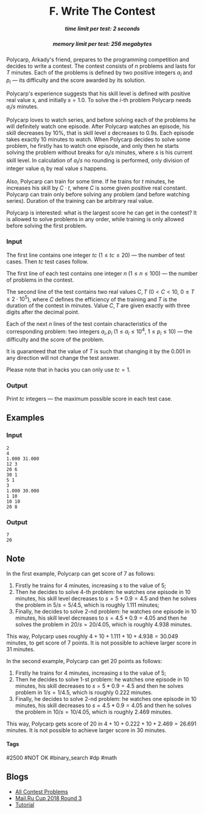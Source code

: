 <h1 style='text-align: center;'> F. Write The Contest</h1>

<h5 style='text-align: center;'>time limit per test: 2 seconds</h5>
<h5 style='text-align: center;'>memory limit per test: 256 megabytes</h5>

Polycarp, Arkady's friend, prepares to the programming competition and decides to write a contest. The contest consists of $n$ problems and lasts for $T$ minutes. Each of the problems is defined by two positive integers $a_i$ and $p_i$ — its difficulty and the score awarded by its solution.

Polycarp's experience suggests that his skill level is defined with positive real value $s$, and initially $s=1.0$. To solve the $i$-th problem Polycarp needs $a_i/s$ minutes.

Polycarp loves to watch series, and before solving each of the problems he will definitely watch one episode. After Polycarp watches an episode, his skill decreases by $10\%$, that is skill level $s$ decreases to $0.9s$. Each episode takes exactly $10$ minutes to watch. When Polycarp decides to solve some problem, he firstly has to watch one episode, and only then he starts solving the problem without breaks for $a_i/s$ minutes, where $s$ is his current skill level. In calculation of $a_i/s$ no rounding is performed, only division of integer value $a_i$ by real value $s$ happens.

Also, Polycarp can train for some time. If he trains for $t$ minutes, he increases his skill by $C \cdot t$, where $C$ is some given positive real constant. Polycarp can train only before solving any problem (and before watching series). Duration of the training can be arbitrary real value.

Polycarp is interested: what is the largest score he can get in the contest? It is allowed to solve problems in any order, while training is only allowed before solving the first problem.

### Input

The first line contains one integer $tc$ ($1 \le tc \le 20$) — the number of test cases. Then $tc$ test cases follow.

The first line of each test contains one integer $n$ ($1 \le n \le 100$) — the number of problems in the contest.

The second line of the test contains two real values $C, T$ ($0 < C < 10$, $0 \le T \le 2 \cdot 10^5$), where $C$ defines the efficiency of the training and $T$ is the duration of the contest in minutes. Value $C, T$ are given exactly with three digits after the decimal point.

Each of the next $n$ lines of the test contain characteristics of the corresponding problem: two integers $a_i, p_i$ ($1 \le a_i \le 10^4$, $1 \le p_i \le 10$) — the difficulty and the score of the problem.

It is guaranteed that the value of $T$ is such that changing it by the $0.001$ in any direction will not change the test answer.

Please note that in hacks you can only use $tc = 1$.

### Output

Print $tc$ integers — the maximum possible score in each test case.

## Examples

### Input


```text
2  
4  
1.000 31.000  
12 3  
20 6  
30 1  
5 1  
3  
1.000 30.000  
1 10  
10 10  
20 8  

```
### Output


```text
7  
20  

```
## Note

In the first example, Polycarp can get score of $7$ as follows:

1. Firstly he trains for $4$ minutes, increasing $s$ to the value of $5$;
2. Then he decides to solve $4$-th problem: he watches one episode in $10$ minutes, his skill level decreases to $s=5*0.9=4.5$ and then he solves the problem in $5/s=5/4.5$, which is roughly $1.111$ minutes;
3. Finally, he decides to solve $2$-nd problem: he watches one episode in $10$ minutes, his skill level decreases to $s=4.5*0.9=4.05$ and then he solves the problem in $20/s=20/4.05$, which is roughly $4.938$ minutes.

This way, Polycarp uses roughly $4+10+1.111+10+4.938=30.049$ minutes, to get score of $7$ points. It is not possible to achieve larger score in $31$ minutes.

In the second example, Polycarp can get $20$ points as follows:

1. Firstly he trains for $4$ minutes, increasing $s$ to the value of $5$;
2. Then he decides to solve $1$-st problem: he watches one episode in $10$ minutes, his skill decreases to $s=5*0.9=4.5$ and then he solves problem in $1/s=1/4.5$, which is roughly $0.222$ minutes.
3. Finally, he decides to solve $2$-nd problem: he watches one episode in $10$ minutes, his skill decreases to $s=4.5*0.9=4.05$ and then he solves the problem in $10/s=10/4.05$, which is roughly $2.469$ minutes.

This way, Polycarp gets score of $20$ in $4+10+0.222+10+2.469=26.691$ minutes. It is not possible to achieve larger score in $30$ minutes.



#### Tags 

#2500 #NOT OK #binary_search #dp #math 

## Blogs
- [All Contest Problems](../Mail.Ru_Cup_2018_Round_3.md)
- [Mail.Ru Cup 2018 Round 3](../blogs/Mail.Ru_Cup_2018_Round_3.md)
- [Tutorial](../blogs/Tutorial.md)

